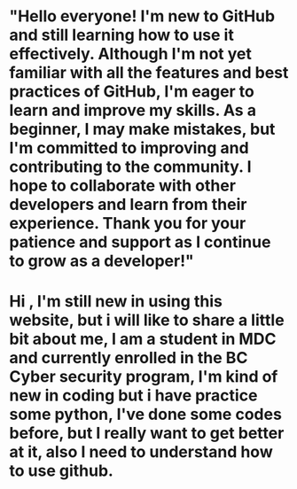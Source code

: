 # "Hello everyone! I'm new to GitHub and still learning how to use it effectively. Although I'm not yet familiar with all the features and best practices of GitHub, I'm eager to learn and improve my skills. As a beginner, I may make mistakes, but I'm committed to improving and contributing to the community. I hope to collaborate with other developers and learn from their experience. Thank you for your patience and support as I continue to grow as a developer!"

# Hi , I'm still new in using this website, but i will like to share a little bit about me, I am a student in MDC and currently enrolled in the BC Cyber security program, I'm kind of new in coding but i have practice some python, I've done some codes before, but I really want to get better at it, also I need to understand how to use github.
